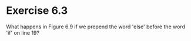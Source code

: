 # Exercise 6.3 
What happens in Figure 6.9 if we prepend the word 'else' before the word 'if' on line 19?
